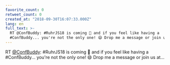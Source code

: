 ```yaml
---
favorite_count: 0
retweet_count: 0
created_at: "2018-09-30T16:07:33.000Z"
lang: en
full_text: >-
  RT @ConfBuddy: #RuhrJS18 is coming 🎉 and if you feel like having a
  #ConfBuddy... you're not the only one! 😄 Drop me a message or join us at…
---
```


RT [@ConfBuddy](https://twitter.com/ConfBuddy): #RuhrJS18 is coming 🎉 and if
you feel like having a #ConfBuddy... you're not the only one! 😄 Drop me a
message or join us at…
